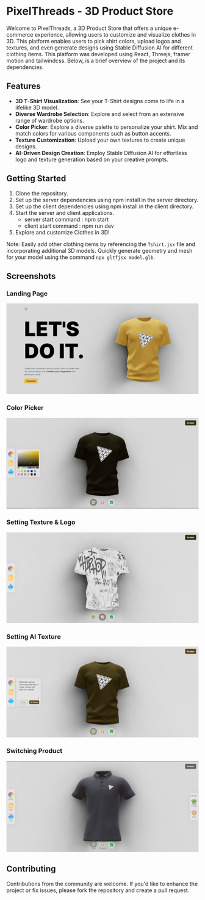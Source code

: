 # PixelThreads - 3D Product Store

Welcome to PixelThreads, a 3D Product Store that offers a unique e-commerce experience, allowing users to customize and visualize clothes in 3D. 
This platform enables users to pick shirt colors, upload logos and textures, and even generate designs using Stable Diffusion AI for different clothing items.
This platform was developed using React, Threejs, framer motion and tailwindcss. 
Below, is a brief overview of the project and its dependencies.

## Features
- **3D T-Shirt Visualization**: See your T-Shirt designs come to life in a lifelike 3D model.
- **Diverse Wardrobe Selection**: Explore and select from an extensive range of wardrobe options.
- **Color Picker**: Explore a diverse palette to personalize your shirt. Mix and match colors for various components such as button accents.
- **Texture Customization**: Upload your own textures to create unique designs.
- **AI-Driven Design Creation**: Employ Stable Diffusion AI for effortless logo and texture generation based on your creative prompts.

## Getting Started
1. Clone the repository.
2. Set up the server dependencies using npm install in the server directory.
3. Set up the client dependencies using npm install in the client directory.
4. Start the server and client applications.
    - server start command : npm start
    - client start command : npm run dev
5. Explore and customize Clothes in 3D!

Note: Easily add other clothing items by referencing the `Tshirt.jsx` file and incorporating additional 3D models. 
Quickly generate geometry and mesh for your model using the command `npx gltfjsx model.glb`.

## Screenshots
### Landing Page
![Landing Page](/images/1.JPG)

### Color Picker
![Color Picker](/images/2.JPG)

### Setting Texture & Logo
![Setting Texture](/images/3.JPG)

### Setting AI Texture 
![Setting AI Texture ](/images/4.JPG)

### Switching Product
![Changing The Model](/images/5.JPG)

## Contributing
Contributions from the community are welcome. If you'd like to enhance the project or fix issues, please fork the repository and create a pull request.

